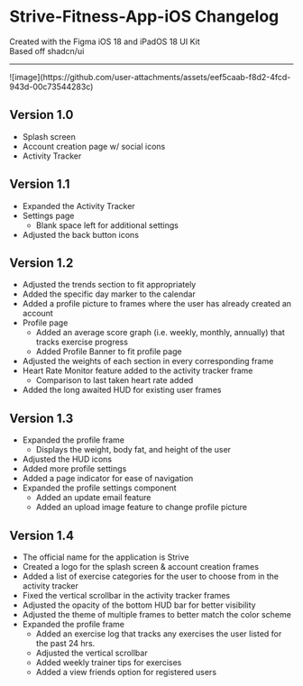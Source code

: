 # Strive-Fitness-App-iOS Changelog
Created with the Figma iOS 18 and iPadOS 18 UI Kit
<br>
Based off shadcn/ui
<hr>
![image](https://github.com/user-attachments/assets/eef5caab-f8d2-4fcd-943d-00c73544283c)



## Version 1.0
  - Splash screen
  - Account creation page w/ social icons
  - Activity Tracker
## Version 1.1
  - Expanded the Activity Tracker
  - Settings page
      - Blank space left for additional settings
  - Adjusted the back button icons
## Version 1.2 
  - Adjusted the trends section to fit appropriately
  - Added the specific day marker to the calendar
  - Added a profile picture to frames where the user has already created an account
  - Profile page
      - Added an average score graph (i.e. weekly, monthly, annually) that tracks exercise progress
      - Added Profile Banner to fit profile page
  -   Adjusted the weights of each section in every corresponding frame
  -   Heart Rate Monitor feature added to the activity tracker frame
      - Comparison to last taken heart rate added
  -   Added the long awaited HUD for existing user frames
## Version 1.3 
  - Expanded the profile frame
      - Displays the weight, body fat, and height of the user
  - Adjusted the HUD icons
  - Added more profile settings
  - Added a page indicator for ease of navigation
  - Expanded the profile settings component
      - Added an update email feature
      - Added an upload image feature to change profile picture
## Version 1.4
  - The official name for the application is Strive
  - Created a logo for the splash screen & account creation frames
  - Added a list of exercise categories for the user to choose from in the activity tracker
  - Fixed the vertical scrollbar in the activity tracker frames
  - Adjusted the opacity of the bottom HUD bar for better visibility
  - Adjusted the theme of multiple frames to better match the color scheme
  - Expanded the profile frame
      - Added an exercise log that tracks any exercises the user listed for the past 24 hrs.
      - Adjusted the vertical scrollbar
      - Added weekly trainer tips for exercises
      - Added a view friends option for registered users
